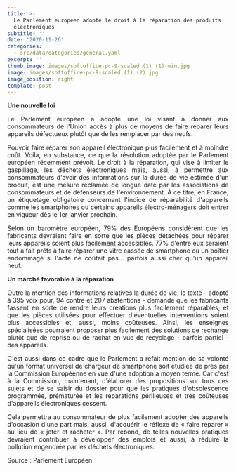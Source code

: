 ```yaml
---
title: >-
  Le Parlement européen adopte le droit à la réparation des produits
  électroniques
subtitle: ''
date: '2020-11-26'
categories:
  - src/data/categories/general.yaml
excerpt: ''
thumb_image: images/softoffice-pc-9-scaled (1) (1)-min.jpg
image: images/softoffice-pc-9-scaled (1) (2).jpg
image_position: right
template: post
---
```

<div style='text-align: justify;'>

**Une nouvelle loi** 

Le Parlement européen a adopté une loi visant à donner aux consommateurs de l'Union accès à plus de moyens de faire réparer leurs appareils défectueux plutôt que de les remplacer par des neufs.

Pouvoir faire réparer son appareil électronique plus facilement et à moindre coût. Voilà, en substance, ce que la résolution adoptée par le Parlement européen récemment prévoit. Le droit à la réparation, qui vise à limiter le gaspillage, les déchets électroniques mais, aussi, à permettre aux consommateurs d'avoir des informations sur la durée de vie estimée d'un produit, est une mesure réclamée de longue date par les associations de consommateurs et de défenseurs de l'environnement.
À ce titre, en France, un étiquetage obligatoire concernant l'indice de réparabilité d'appareils comme les smartphones ou certains appareils électro-ménagers doit entrer en vigueur dès le 1er janvier prochain.

Selon un baromètre européen, 79% des Européens considèrent que les fabricants devraient faire en sorte que les pièces détachées pour réparer leurs appareils soient plus facilement accessibles. 77% d'entre eux seraient tout à fait prêts à faire réparer une vitre cassée de smartphone ou un boîtier endommagé si l'acte ne coûtait pas... parfois aussi cher qu'un appareil neuf.

**Un marché favorable à la réparation**

Outre la mention des informations relatives la durée de vie, le texte - adopté à 395 voix pour, 94 contre et 207 abstentions - demande que les fabricants fassent en sorte de rendre leurs créations plus facilement réparables, et que les pièces utilisées pour effectuer d'éventuelles interventions soient plus accessibles et, aussi, moins coûteuses.
Ainsi, les enseignes spécialisées pourraient proposer plus facilement des solutions de rechange plutôt que de reprise ou de rachat en vue de recyclage - parfois partiel - des appareils.

C'est aussi dans ce cadre que le Parlement a refait mention de sa volonté qu'un format universel de chargeur de smartphone soit étudiée de près par la Commission Européenne en vue d'une adoption à moyen terme. Car c'est à la Commission, maintenant, d'élaborer des propositions sur tous ces sujets et de se saisir du dossier pour que les pratiques d'obsolescence programmée, prématurée et les réparations périlleuses et très coûteuses d'appareils électroniques cessent.

Cela permettra au consommateur de plus facilement adopter des appareils d'occasion d'une part mais, aussi, d'acquérir le réflexe de « faire réparer » au lieu de « jeter et racheter ». Par rebond, de telles nouvelles pratiques devraient contribuer à développer des emplois et aussi, à réduire la pollution engendrée par les déchets électroniques.

Source : Parlement Européen

